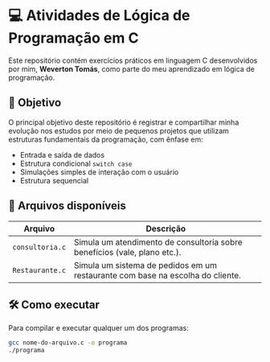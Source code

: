 # 💻 Atividades de Lógica de Programação em C

Este repositório contém exercícios práticos em linguagem C desenvolvidos por mim, **Weverton Tomás**, como parte do meu aprendizado em lógica de programação.

## 🧠 Objetivo

O principal objetivo deste repositório é registrar e compartilhar minha evolução nos estudos por meio de pequenos projetos que utilizam estruturas fundamentais da programação, com ênfase em:

- Entrada e saída de dados  
- Estrutura condicional `switch case`  
- Simulações simples de interação com o usuário  
- Estrutura sequencial

## 📂 Arquivos disponíveis

| Arquivo          | Descrição                                                                 |
|------------------|---------------------------------------------------------------------------|
| `consultoria.c`  | Simula um atendimento de consultoria sobre benefícios (vale, plano etc.). |
| `Restaurante.c`  | Simula um sistema de pedidos em um restaurante com base na escolha do cliente. |

## 🛠️ Como executar

Para compilar e executar qualquer um dos programas:

```bash
gcc nome-do-arquivo.c -o programa
./programa
